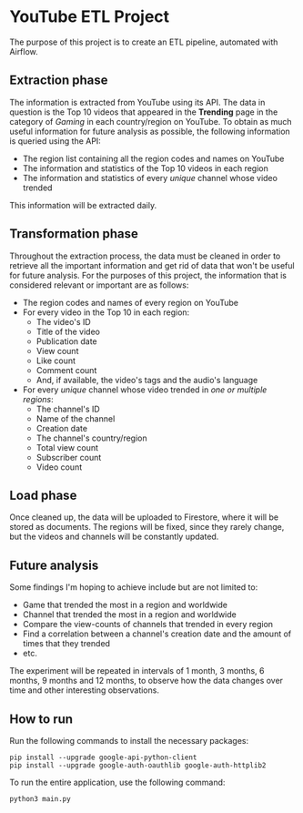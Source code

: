 # YouTube ETL Project

The purpose of this project is to create an ETL pipeline, automated with Airflow.

## Extraction phase
The information is extracted from YouTube using its API. The data in question is the Top 10 videos that appeared in the **Trending** page in the category of _Gaming_ in each country/region on YouTube. To obtain as much useful information for future analysis as possible, the following information is queried using the API:

- The region list containing all the region codes and names on YouTube
- The information and statistics of the Top 10 videos in each region
- The information and statistics of every _unique_ channel whose video trended

This information will be extracted daily.

## Transformation phase
Throughout the extraction process, the data must be cleaned in order to retrieve all the important information and get rid of data that won't be useful for future analysis.
For the purposes of this project, the information that is considered relevant or important are as follows:

- The region codes and names of every region on YouTube
- For every video in the Top 10 in each region:
  - The video's ID 
  - Title of the video 
  - Publication date
  - View count
  - Like count
  - Comment count
  - And, if available, the video's tags and the audio's language
- For every _unique_ channel whose video trended in _one or multiple regions_:
  - The channel's ID
  - Name of the channel
  - Creation date
  - The channel's country/region
  - Total view count
  - Subscriber count
  - Video count

## Load phase
Once cleaned up, the data will be uploaded to Firestore, where it will be stored as documents. The regions will be fixed, since they rarely change, but the videos and channels will be constantly updated.

## Future analysis
Some findings I'm hoping to achieve include but are not limited to:
- Game that trended the most in a region and worldwide
- Channel that trended the most in a region and worldwide
- Compare the view-counts of channels that trended in every region
- Find a correlation between a channel's creation date and the amount of times that they trended
- etc.

The experiment will be repeated in intervals of 1 month, 3 months, 6 months, 9 months and 12 months, to observe how the data changes over time and other interesting observations.

## How to run
Run the following commands to install the necessary packages:

```shell
pip install --upgrade google-api-python-client
pip install --upgrade google-auth-oauthlib google-auth-httplib2
```

To run the entire application, use the following command:

```shell
python3 main.py
```